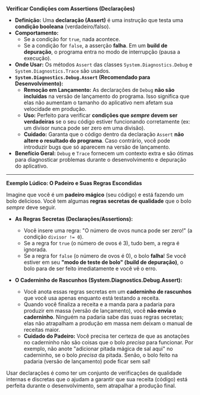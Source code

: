 **Verificar Condições com Assertions (Declarações)**

* **Definição:** Uma **declaração (Assert)** é uma instrução que testa uma **condição booleana** (verdadeiro/falso).
* **Comportamento:**
    * Se a condição for `true`, nada acontece.
    * Se a condição for `false`, a asserção **falha**. Em um **build de depuração**, o programa entra no modo de interrupção (pausa a execução).
* **Onde Usar:** Os métodos `Assert` das classes `System.Diagnostics.Debug` e `System.Diagnostics.Trace` são usados.
* **`System.Diagnostics.Debug.Assert` (Recomendado para Desenvolvimento):**
    * **Remoção em Lançamento:** As declarações de `Debug` **não são incluídas** na versão de lançamento do programa. Isso significa que elas não aumentam o tamanho do aplicativo nem afetam sua velocidade em produção.
    * **Uso:** Perfeito para verificar **condições que *sempre* devem ser verdadeiras** se o seu código estiver funcionando corretamente (ex: um divisor nunca pode ser zero em uma divisão).
    * **Cuidado:** Garanta que o código dentro da declaração `Assert` **não altere o resultado do programa**. Caso contrário, você pode introduzir bugs que só aparecem na versão de lançamento.
* **Benefício Geral:** `Debug` e `Trace` fornecem um contexto extra e são ótimas para diagnosticar problemas durante o desenvolvimento e depuração do aplicativo.

---

**Exemplo Lúdico: O Padeiro e Suas Regras Escondidas**

Imagine que você é um **padeiro mágico** (seu código) e está fazendo um bolo delicioso. Você tem algumas **regras secretas de qualidade** que o bolo *sempre* deve seguir.

* **As Regras Secretas (Declarações/Assertions):**
    * Você insere uma regra: "O número de ovos nunca pode ser zero!" (a condição `divisor != 0`).
    * Se a regra for `true` (o número de ovos é 3), tudo bem, a regra é ignorada.
    * Se a regra for `false` (o número de ovos é 0), o bolo **falha**! Se você estiver em seu **"modo de teste de bolo" (build de depuração)**, o bolo para de ser feito imediatamente e você vê o erro.

* **O Caderninho de Rascunhos (System.Diagnostics.Debug.Assert):**
    * Você anota essas regras secretas em um **caderninho de rascunhos** que você usa apenas enquanto está testando a receita.
    * Quando você finaliza a receita e a manda para a padaria para produzir em massa (versão de lançamento), você **não envia o caderninho**. Ninguém na padaria sabe das suas regras secretas; elas não atrapalham a produção em massa nem deixam o manual de receitas maior.
    * **Cuidado do Padeiro:** Você precisa ter certeza de que as anotações no caderninho não são coisas que o bolo *precisa* para funcionar. Por exemplo, não anote "adicionar pitada mágica de sal aqui" no caderninho, se o bolo *precisa* da pitada. Senão, o bolo feito na padaria (versão de lançamento) pode ficar sem sal!

Usar declarações é como ter um conjunto de verificações de qualidade internas e discretas que o ajudam a garantir que sua receita (código) está perfeita durante o desenvolvimento, sem atrapalhar a produção final.